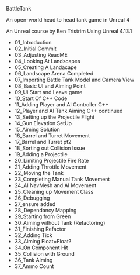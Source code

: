 BattleTank

An open-world head to head tank game in Unreal 4

An Unreal course by Ben Tristrim
Using Unreal 4.13.1

* 01_Introduction
* 02_Initial Commit
* 03_Adjusting ReadME
* 04_Looking At Landscapes
* 05_Creating A Landacape
* 06_Landscape Arena Completed
* 07_Importing Battle Tank Model and Camera View
* 08_Basic UI and Aiming Point
* 09_Ui Start and Leave game
* 10_Start Of C++ Code
* 11_Adding Player and AI Controller C++
* 12_Player and AI Tank Aiming C++ continued
* 13_Setting up the Projectile Flight
* 14_Gun Elevation SetUp
* 15_Aiming Solution
* 16_Barrel and Turret Movement
* 17_Barrel and Turret pt2
* 18_Sorting out Collision Issue
* 19_Adding a Projectile
* 20_Limiting Projectile Fire Rate
* 21_Adding Throttle Movement
* 22_Moving the Tank
* 23_Completing Manual Tank Movement
* 24_AI NavMesh and AI Movement
* 25_Cleaning up Movement Class
* 26_Debugging
* 27_ensure added
* 28_Dependancy Mapping
* 29_Starting from Green
* 30_Aiming without Tank (Refactoring)
* 31_Finishing Refactor
* 32_Adding Tick
* 33_Aiming Float=Float?
* 34_On Component Hit
* 35_Collision with Ground
* 36_Tank Aiming
* 37_Ammo Count
